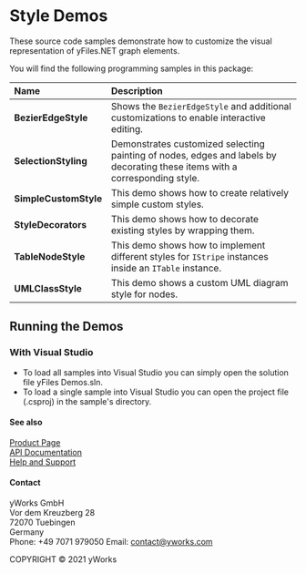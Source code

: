
# Style Demos
These source code samples demonstrate how to customize the visual representation of yFiles.NET graph elements. 

You will find the following programming samples in this package: 


| Name | Description 
|:---|:---
|**BezierEdgeStyle** | Shows the `BezierEdgeStyle` and additional customizations to enable interactive editing. 
|**SelectionStyling** | Demonstrates customized selecting painting of nodes, edges and labels by decorating these items with a corresponding style. 
|**SimpleCustomStyle** | This demo shows how to create relatively simple custom styles. 
|**StyleDecorators** | This demo shows how to decorate existing styles by wrapping them. 
|**TableNodeStyle** | This demo shows how to implement different styles for `IStripe` instances inside an `ITable` instance. 
|**UMLClassStyle** | This demo shows a custom UML diagram style for nodes. 

## Running the Demos

### With Visual Studio

* To load all samples into Visual Studio you can simply open the solution file yFiles Demos.sln. 
* To load a single sample into Visual Studio you can open the project file (.csproj) in the sample's directory. 




#### See also
[Product Page](https://www.yworks.com/products/yfiles.net)  
[API Documentation](https://docs.yworks.com/yfiles.net/Index.html)    
[Help and Support](https://www.yworks.com/products/yfiles/support)


#### Contact
yWorks GmbH  
Vor dem Kreuzberg 28  
72070 Tuebingen  
Germany  
Phone: +49 7071 979050
Email: contact@yworks.com

COPYRIGHT &#x00A9; 2021 yWorks   


